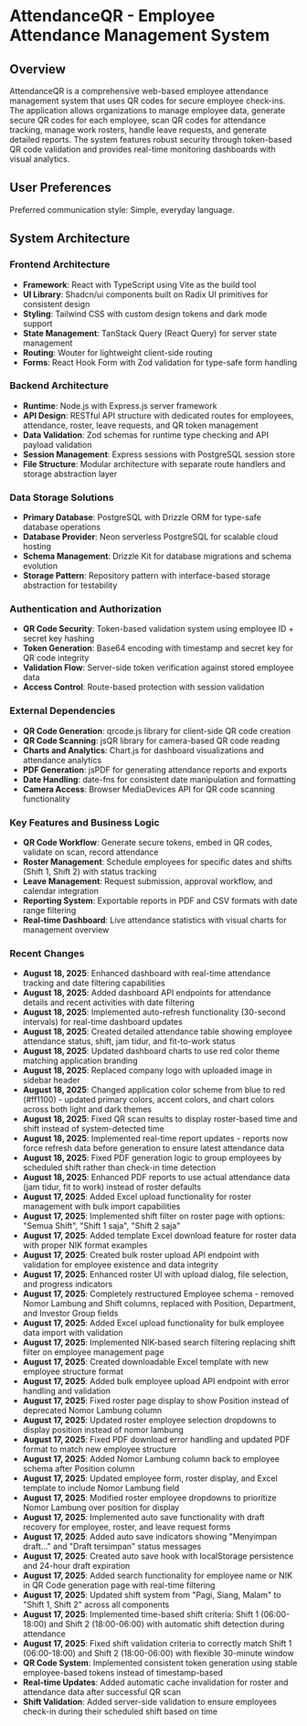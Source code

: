# AttendanceQR - Employee Attendance Management System

## Overview

AttendanceQR is a comprehensive web-based employee attendance management system that uses QR codes for secure employee check-ins. The application allows organizations to manage employee data, generate secure QR codes for each employee, scan QR codes for attendance tracking, manage work rosters, handle leave requests, and generate detailed reports. The system features robust security through token-based QR code validation and provides real-time monitoring dashboards with visual analytics.

## User Preferences

Preferred communication style: Simple, everyday language.

## System Architecture

### Frontend Architecture
- **Framework**: React with TypeScript using Vite as the build tool
- **UI Library**: Shadcn/ui components built on Radix UI primitives for consistent design
- **Styling**: Tailwind CSS with custom design tokens and dark mode support
- **State Management**: TanStack Query (React Query) for server state management
- **Routing**: Wouter for lightweight client-side routing
- **Forms**: React Hook Form with Zod validation for type-safe form handling

### Backend Architecture
- **Runtime**: Node.js with Express.js server framework
- **API Design**: RESTful API structure with dedicated routes for employees, attendance, roster, leave requests, and QR token management
- **Data Validation**: Zod schemas for runtime type checking and API payload validation
- **Session Management**: Express sessions with PostgreSQL session store
- **File Structure**: Modular architecture with separate route handlers and storage abstraction layer

### Data Storage Solutions
- **Primary Database**: PostgreSQL with Drizzle ORM for type-safe database operations
- **Database Provider**: Neon serverless PostgreSQL for scalable cloud hosting
- **Schema Management**: Drizzle Kit for database migrations and schema evolution
- **Storage Pattern**: Repository pattern with interface-based storage abstraction for testability

### Authentication and Authorization
- **QR Code Security**: Token-based validation system using employee ID + secret key hashing
- **Token Generation**: Base64 encoding with timestamp and secret key for QR code integrity
- **Validation Flow**: Server-side token verification against stored employee data
- **Access Control**: Route-based protection with session validation

### External Dependencies
- **QR Code Generation**: qrcode.js library for client-side QR code creation
- **QR Code Scanning**: jsQR library for camera-based QR code reading
- **Charts and Analytics**: Chart.js for dashboard visualizations and attendance analytics
- **PDF Generation**: jsPDF for generating attendance reports and exports
- **Date Handling**: date-fns for consistent date manipulation and formatting
- **Camera Access**: Browser MediaDevices API for QR code scanning functionality

### Key Features and Business Logic
- **QR Code Workflow**: Generate secure tokens, embed in QR codes, validate on scan, record attendance
- **Roster Management**: Schedule employees for specific dates and shifts (Shift 1, Shift 2) with status tracking
- **Leave Management**: Request submission, approval workflow, and calendar integration
- **Reporting System**: Exportable reports in PDF and CSV formats with date range filtering
- **Real-time Dashboard**: Live attendance statistics with visual charts for management overview

### Recent Changes
- **August 18, 2025**: Enhanced dashboard with real-time attendance tracking and date filtering capabilities
- **August 18, 2025**: Added dashboard API endpoints for attendance details and recent activities with date filtering
- **August 18, 2025**: Implemented auto-refresh functionality (30-second intervals) for real-time dashboard updates
- **August 18, 2025**: Created detailed attendance table showing employee attendance status, shift, jam tidur, and fit-to-work status
- **August 18, 2025**: Updated dashboard charts to use red color theme matching application branding
- **August 18, 2025**: Replaced company logo with uploaded image in sidebar header
- **August 18, 2025**: Changed application color scheme from blue to red (#ff1100) - updated primary colors, accent colors, and chart colors across both light and dark themes
- **August 18, 2025**: Fixed QR scan results to display roster-based time and shift instead of system-detected time
- **August 18, 2025**: Implemented real-time report updates - reports now force refresh data before generation to ensure latest attendance data
- **August 18, 2025**: Fixed PDF generation logic to group employees by scheduled shift rather than check-in time detection
- **August 18, 2025**: Enhanced PDF reports to use actual attendance data (jam tidur, fit to work) instead of roster defaults
- **August 17, 2025**: Added Excel upload functionality for roster management with bulk import capabilities
- **August 17, 2025**: Implemented shift filter on roster page with options: "Semua Shift", "Shift 1 saja", "Shift 2 saja"  
- **August 17, 2025**: Added template Excel download feature for roster data with proper NIK format examples
- **August 17, 2025**: Created bulk roster upload API endpoint with validation for employee existence and data integrity
- **August 17, 2025**: Enhanced roster UI with upload dialog, file selection, and progress indicators
- **August 17, 2025**: Completely restructured Employee schema - removed Nomor Lambung and Shift columns, replaced with Position, Department, and Investor Group fields
- **August 17, 2025**: Added Excel upload functionality for bulk employee data import with validation
- **August 17, 2025**: Implemented NIK-based search filtering replacing shift filter on employee management page
- **August 17, 2025**: Created downloadable Excel template with new employee structure format
- **August 17, 2025**: Added bulk employee upload API endpoint with error handling and validation
- **August 17, 2025**: Fixed roster page display to show Position instead of deprecated Nomor Lambung column
- **August 17, 2025**: Updated roster employee selection dropdowns to display position instead of nomor lambung
- **August 17, 2025**: Fixed PDF download error handling and updated PDF format to match new employee structure
- **August 17, 2025**: Added Nomor Lambung column back to employee schema after Position column
- **August 17, 2025**: Updated employee form, roster display, and Excel template to include Nomor Lambung field
- **August 17, 2025**: Modified roster employee dropdowns to prioritize Nomor Lambung over position for display
- **August 17, 2025**: Implemented auto save functionality with draft recovery for employee, roster, and leave request forms
- **August 17, 2025**: Added auto save indicators showing "Menyimpan draft..." and "Draft tersimpan" status messages
- **August 17, 2025**: Created auto save hook with localStorage persistence and 24-hour draft expiration
- **August 17, 2025**: Added search functionality for employee name or NIK in QR Code generation page with real-time filtering
- **August 17, 2025**: Updated shift system from "Pagi, Siang, Malam" to "Shift 1, Shift 2" across all components
- **August 17, 2025**: Implemented time-based shift criteria: Shift 1 (06:00-18:00) and Shift 2 (18:00-06:00) with automatic shift detection during attendance
- **August 17, 2025**: Fixed shift validation criteria to correctly match Shift 1 (06:00-18:00) and Shift 2 (18:00-06:00) with flexible 30-minute window
- **QR Code System**: Implemented consistent token generation using stable employee-based tokens instead of timestamp-based
- **Real-time Updates**: Added automatic cache invalidation for roster and attendance data after successful QR scan
- **Shift Validation**: Added server-side validation to ensure employees check-in during their scheduled shift based on time
